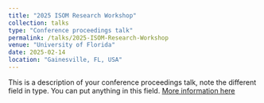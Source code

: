 ```yaml
---
title: "2025 ISOM Research Workshop"
collection: talks
type: "Conference proceedings talk"
permalink: /talks/2025-ISOM-Research-Workshop
venue: "University of Florida"
date: 2025-02-14
location: "Gainesville, FL, USA"
---
```


This is a description of your conference proceedings talk, note the different field in type. You can put anything in this field.
[More information here](https://warrington.ufl.edu/information-systems-and-operations-management-department/research-workshop/)
